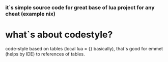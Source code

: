 <h3>it`s simple source code for great base of lua project for any cheat (example nix)</h3>

<h1>what`s about codestyle?</h1>

<p>code-style based on tables (local lua = {} basically), that`s good for emmet (helps by IDE)&nbsp;to references of tables.</p>
